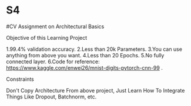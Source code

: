 # S4
#CV Assignment on Architectural Basics

Objective of this Learning Project

1.99.4% validation accuracy.
2.Less than 20k Parameters.
3.You can use anything from above you want. 
4.Less than 20 Epochs.
5.No fully connected layer.
6.Code for reference: https://www.kaggle.com/enwei26/mnist-digits-pytorch-cnn-99 .

Constraints

Don't Copy Architecture From above project, Just Learn How To Integrate Things Like Dropout, Batchnorm, etc.
